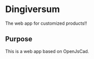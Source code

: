 # Dingiversum

The web app for customized products!!

## Purpose

This is a web app based on OpenJsCad.
